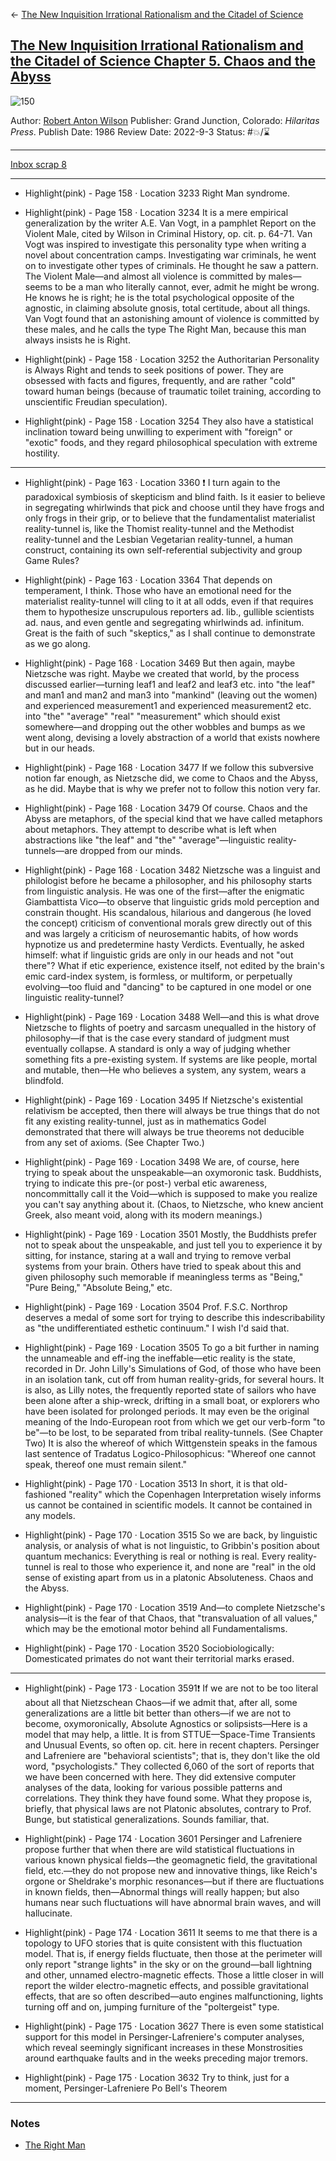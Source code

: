 \<- [The New Inquisition Irrational Rationalism and the Citadel of Science](The%20New%20Inquisition%20Irrational%20Rationalism%20and%20the%20Citadel%20of%20Science.md)

## [The New Inquisition Irrational Rationalism and the Citadel of Science Chapter 5. Chaos and the Abyss](https://www.amazon.com/New-Inquisition-Irrational-Rationalism-Citadel/dp/1734473541/ref=mp_s_a_1_1?crid=14Q4I6Y70QE5B&keywords=the+new+inquisition&qid=1656703532&sprefix=the+new+inqui%2Caps%2C86&sr=8-1#aw-udpv3-customer-reviews_feature_div)

![150](%E2%9A%99%EF%B8%8F%20Tools/%F0%9F%93%B8%20Images/49F3107E-ECA0-4AAA-B37D-76AA1D12F571.jpeg)

Author: [Robert Anton Wilson]()
Publisher: Grand Junction, Colorado: *Hilaritas Press*.
Publish Date: 1986
Review Date: 2022-9-3
Status: #💥/⌛️ 

---

[Inbox scrap 8](Inbox%20scrap%208.md)

---

* Highlight(pink) - Page 158 · Location 3233
  Right Man syndrome.

* Highlight(pink) - Page 158 · Location 3234
  It is a mere empirical generalization by the writer A.E. Van Vogt, in a pamphlet Report on the Violent Male, cited by Wilson in Criminal History, op. cit. p. 64-71. Van Vogt was inspired to investigate this personality type when writing a novel about concentration camps. Investigating war criminals, he went on to investigate other types of criminals. He thought he saw a pattern. The Violent Male—and almost all violence is committed by males—seems to be a man who literally cannot, ever, admit he might be wrong. He knows he is right; he is the total psychological opposite of the agnostic, in claiming absolute gnosis, total certitude, about all things. Van Vogt found that an astonishing amount of violence is committed by these males, and he calls the type The Right Man, because this man always insists he is Right.

* Highlight(pink) - Page 158 · Location 3252
  the Authoritarian Personality is Always Right and tends to seek positions of power. They are obsessed with facts and figures, frequently, and are rather "cold" toward human beings (because of traumatic toilet training, according to unscientific Freudian speculation).

* Highlight(pink) - Page 158 · Location 3254
  They also have a statistical inclination toward being unwilling to experiment with "foreign" or "exotic" foods, and they regard philosophical speculation with extreme hostility.

---

* Highlight(pink) - Page 163 · Location 3360 ❗️
  I turn again to the paradoxical symbiosis of skepticism and blind faith. Is it easier to believe in segregating whirlwinds that pick and choose until they have frogs and only frogs in their grip, or to believe that the fundamentalist materialist reality-tunnel is, like the Thomist reality-tunnel and the Methodist reality-tunnel and the Lesbian Vegetarian reality-tunnel, a human construct, containing its own self-referential subjectivity and group Game Rules?

* Highlight(pink) - Page 163 · Location 3364
  That depends on temperament, I think. Those who have an emotional need for the materialist reality-tunnel will cling to it at all odds, even if that requires them to hypothesize unscrupulous reporters ad. lib., gullible scientists ad. naus, and even gentle and segregating whirlwinds ad. infinitum. Great is the faith of such "skeptics," as I shall continue to demonstrate as we go along.

* Highlight(pink) - Page 168 · Location 3469
  But then again, maybe Nietzsche was right. Maybe we created that world, by the process discussed earlier—turning leaf1 and leaf2 and leaf3 etc. into "the leaf" and man1 and man2 and man3 into "mankind" (leaving out the women) and experienced measurement1 and experienced measurement2 etc. into "the" "average" "real" "measurement" which should exist somewhere—and dropping out the other wobbles and bumps as we went along, devising a lovely abstraction of a world that exists nowhere but in our heads.

* Highlight(pink) - Page 168 · Location 3477
  If we follow this subversive notion far enough, as Nietzsche did, we come to Chaos and the Abyss, as he did. Maybe that is why we prefer not to follow this notion very far.

* Highlight(pink) - Page 168 · Location 3479
  Of course. Chaos and the Abyss are metaphors, of the special kind that we have called metaphors about metaphors. They attempt to describe what is left when abstractions like "the leaf" and "the" "average"—linguistic reality-tunnels—are dropped from our minds.

* Highlight(pink) - Page 168 · Location 3482
  Nietzsche was a linguist and philologist before he became a philosopher, and his philosophy starts from linguistic analysis. He was one of the first—after the enigmatic Giambattista Vico—to observe that linguistic grids mold perception and constrain thought. His scandalous, hilarious and dangerous (he loved the concept) criticism of conventional morals grew directly out of this and was largely a criticism of neurosemantic habits, of how words hypnotize us and predetermine hasty Verdicts. Eventually, he asked himself: what if linguistic grids are only in our heads and not "out there"? What if etic experience, existence itself, not edited by the brain's emic card-index system, is formless, or multiform, or perpetually evolving—too fluid and "dancing" to be captured in one model or one linguistic reality-tunnel?

* Highlight(pink) - Page 169 · Location 3488
  Well—and this is what drove Nietzsche to flights of poetry and sarcasm unequalled in the history of philosophy—if that is the case every standard of judgment must eventually collapse. A standard is only a way of judging whether something fits a pre-existing system. If systems are like people, mortal and mutable, then—He who believes a system, any system, wears a blindfold.

* Highlight(pink) - Page 169 · Location 3495
  If Nietzsche's existential relativism be accepted, then there will always be true things that do not fit any existing reality-tunnel, just as in mathematics Godel demonstrated that there will always be true theorems not deducible from any set of axioms. (See Chapter Two.)

* Highlight(pink) - Page 169 · Location 3498
  We are, of course, here trying to speak about the unspeakable—an oxymoronic task. Buddhists, trying to indicate this pre-(or post-) verbal etic awareness, noncommittally call it the Void—which is supposed to make you realize you can't say anything about it. (Chaos, to Nietzsche, who knew ancient Greek, also meant void, along with its modern meanings.)

* Highlight(pink) - Page 169 · Location 3501
  Mostly, the Buddhists prefer not to speak about the unspeakable, and just tell you to experience it by sitting, for instance, staring at a wall and trying to remove verbal systems from your brain. Others have tried to speak about this and given philosophy such memorable if meaningless terms as "Being," "Pure Being," "Absolute Being," etc.

* Highlight(pink) - Page 169 · Location 3504
  Prof. F.S.C. Northrop deserves a medal of some sort for trying to describe this indescribability as "the undifferentiated esthetic continuum." I wish I'd said that.

* Highlight(pink) - Page 169 · Location 3505
  To go a bit further in naming the unnameable and eff-ing the ineffable—etic reality is the state, recorded in Dr. John Lilly's Simulations of God, of those who have been in an isolation tank, cut off from human reality-grids, for several hours. It is also, as Lilly notes, the frequently reported state of sailors who have been alone after a ship-wreck, drifting in a small boat, or explorers who have been isolated for prolonged periods. It may even be the original meaning of the Indo-European root from which we get our verb-form "to be"—to be lost, to be separated from tribal reality-tunnels. (See Chapter Two) It is also the whereof of which Wittgenstein speaks in the famous last sentence of Tradatus Logico-Philosophicus: "Whereof one cannot speak, thereof one must remain silent."

* Highlight(pink) - Page 170 · Location 3513
  In short, it is that old-fashioned "reality" which the Copenhagen Interpretation wisely informs us cannot be contained in scientific models. It cannot be contained in any models.

* Highlight(pink) - Page 170 · Location 3515
  So we are back, by linguistic analysis, or analysis of what is not linguistic, to Gribbin's position about quantum mechanics: Everything is real or nothing is real. Every reality-tunnel is real to those who experience it, and none are "real" in the old sense of existing apart from us in a platonic Absoluteness. Chaos and the Abyss.

* Highlight(pink) - Page 170 · Location 3519
  And—to complete Nietzsche's analysis—it is the fear of that Chaos, that "transvaluation of all values," which may be the emotional motor behind all Fundamentalisms.

* Highlight(pink) - Page 170 · Location 3520
  Sociobiologically: Domesticated primates do not want their territorial marks erased.

---

* Highlight(pink) - Page 173 · Location 3591❗️
  If we are not to be too literal about all that Nietzschean Chaos—if we admit that, after all, some generalizations are a little bit better than others—if we are not to become, oxymoronically, Absolute Agnostics or solipsists—Here is a model that may help, a little. It is from STTUE—Space-Time Transients and Unusual Events, so often op. cit. here in recent chapters. Persinger and Lafreniere are "behavioral scientists"; that is, they don't like the old word, "psychologists." They collected 6,060 of the sort of reports that we have been concerned with here. They did extensive computer analyses of the data, looking for various possible patterns and correlations. They think they have found some. What they propose is, briefly, that physical laws are not Platonic absolutes, contrary to Prof. Bunge, but statistical generalizations. Sounds familiar, that.

* Highlight(pink) - Page 174 · Location 3601 
  Persinger and Lafreniere propose further that when there are wild statistical fluctuations in various known physical fields—the geomagnetic field, the gravitational field, etc.—they do not propose new and innovative things, like Reich's orgone or Sheldrake's morphic resonances—but if there are fluctuations in known fields, then—Abnormal things will really happen; but also humans near such fluctuations will have abnormal brain waves, and will hallucinate.

* Highlight(pink) - Page 174 · Location 3611
  It seems to me that there is a topology to UFO stories that is quite consistent with this fluctuation model. That is, if energy fields fluctuate, then those at the perimeter will only report "strange lights" in the sky or on the ground—ball lightning and other, unnamed electro-magnetic effects. Those a little closer in will report the wilder electro-magnetic effects, and possible gravitational effects, that are so often described—auto engines malfunctioning, lights turning off and on, jumping furniture of the "poltergeist" type.

* Highlight(pink) - Page 175 · Location 3627
  There is even some statistical support for this model in Persinger-Lafreniere's computer analyses, which reveal seemingly significant increases in these Monstrosities around earthquake faults and in the weeks preceding major tremors.

* Highlight(pink) - Page 175 · Location 3632
  Try to think, just for a moment, Persinger-Lafreniere Po Bell's Theorem

---

### Notes

* [The Right Man](The%20Right%20Man.md)
